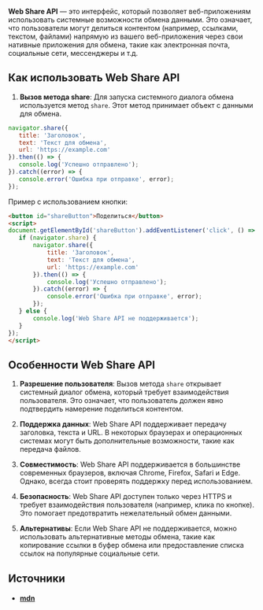 **Web Share API** — это интерфейс, который позволяет веб-приложениям использовать системные возможности обмена данными. Это означает, что пользователи могут делиться контентом (например, ссылками, текстом, файлами) напрямую из вашего веб-приложения через свои нативные приложения для обмена, такие как электронная почта, социальные сети, мессенджеры и т.д.

## Как использовать Web Share API

1. **Вызов метода share**:
   Для запуска системного диалога обмена используется метод `share`. Этот метод принимает объект с данными для обмена.

```javascript
navigator.share({
   title: 'Заголовок',
   text: 'Текст для обмена',
   url: 'https://example.com'
}).then(() => {
   console.log('Успешно отправлено');
}).catch((error) => {
   console.error('Ошибка при отправке', error);
});
```

   Пример с использованием кнопки:

```html
<button id="shareButton">Поделиться</button>
<script>
document.getElementById('shareButton').addEventListener('click', () => {
   if (navigator.share) {
	   navigator.share({
		   title: 'Заголовок',
		   text: 'Текст для обмена',
		   url: 'https://example.com'
	   }).then(() => {
		   console.log('Успешно отправлено');
	   }).catch((error) => {
		   console.error('Ошибка при отправке', error);
	   });
   } else {
	   console.log('Web Share API не поддерживается');
   }
});
</script>
```

## Особенности Web Share API

1. **Разрешение пользователя**:
   Вызов метода `share` открывает системный диалог обмена, который требует взаимодействия пользователя. Это означает, что пользователь должен явно подтвердить намерение поделиться контентом.

2. **Поддержка данных**:
   Web Share API поддерживает передачу заголовка, текста и URL. В некоторых браузерах и операционных системах могут быть дополнительные возможности, такие как передача файлов.

3. **Совместимость**:
   Web Share API поддерживается в большинстве современных браузеров, включая Chrome, Firefox, Safari и Edge. Однако, всегда стоит проверять поддержку перед использованием.

4. **Безопасность**:
   Web Share API доступен только через HTTPS и требует взаимодействия пользователя (например, клика по кнопке). Это помогает предотвратить нежелательный обмен данными.

5. **Альтернативы**:
   Если Web Share API не поддерживается, можно использовать альтернативные методы обмена, такие как копирование ссылки в буфер обмена или предоставление списка ссылок на популярные социальные сети.

## Источники
- #### [mdn](https://developer.mozilla.org/en-US/docs/Web/API/Web_Share_API)